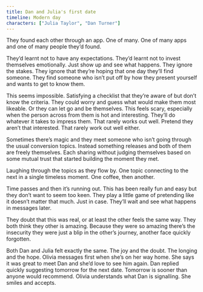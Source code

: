 ```yaml
---
title: Dan and Julia's first date
timeline: Modern day
characters: ["Julia Taylor", "Dan Turner"]
---
```

They found each other through an app. One of many. One of many apps and one of many people they’d found. 

They’d learnt not to have any expectations. They’d learnt not to invest themselves emotionally. Just show up and see what happens. They ignore the stakes. They ignore that they’re hoping that one day they’ll find someone. They find someone who isn’t put off by how they present yourself and wants to get to know them. 

This seems impossible. Satisfying a checklist that they’re aware of but don’t know the criteria. They could worry and guess what would make them most likeable. Or they can let go and be themselves. This feels scary, especially when the person across from them is hot and interesting. They’ll do whatever it takes to impress them. That rarely works out well. Pretend they aren’t that interested. That rarely work out well either. 

Sometimes there’s magic and they meet someone who isn’t going through the usual conversion topics. Instead something releases and both of them are freely themselves. Each sharing without judging themselves based on some mutual trust that started building the moment they met. 

Laughing through the topics as they flow by. One topic connecting to the next in a single timeless moment. One coffee, then another. 

Time passes and then it’s running out. This has been really fun and easy but they don’t want to seem too keen. They play a little game of pretending like it doesn’t matter that much. Just in case. They’ll wait and see what happens in messages later.

They doubt that this was real, or at least the other feels the same way. They both think they other is amazing. Because they were so amazing there’s the insecurity they were just a blip in the other’s journey, another face quickly forgotten. 

Both Dan and Julia felt exactly the same. The joy and the doubt. The longing and the hope. Olivia messages first when she’s on her way home. She says it was great to meet Dan and she’d love to see him again. Dan replied quickly suggesting tomorrow for the next date. Tomorrow is sooner than anyone would recommend. Olivia understands what Dan is signalling. She smiles and accepts.